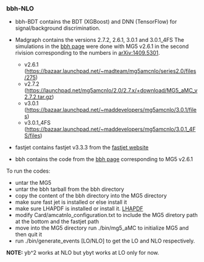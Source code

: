 ### bbh-NLO

- bbh-BDT contains the BDT (XGBoost) and DNN (TensorFlow) for signal/background discrimination.

- Madgraph contains the versions 2.7.2, 2.6.1, 3.0.1 and 3.0.1_4FS
The simulations in the [bbh page](https://cp3.irmp.ucl.ac.be/projects/madgraph/wiki/bbH#no1)
were done with MG5 v2.6.1 in the second rivision corresponding to the numbers in
[arXiv:1409.5301](http://arxiv.org/abs/1409.5301).
  - v2.6.1 (https://bazaar.launchpad.net/~madteam/mg5amcnlo/series2.0/files/275)
  - v2.7.2 (https://launchpad.net/mg5amcnlo/2.0/2.7.x/+download/MG5_aMC_v2.7.2.tar.gz)
  - v3.0.1 (https://bazaar.launchpad.net/~maddevelopers/mg5amcnlo/3.0.1/files)
  - v3.0.1_4FS (https://bazaar.launchpad.net/~maddevelopers/mg5amcnlo/3.0.1_4FS/files)

- fastjet contains fastjet v3.3.3 from the [fastjet website](http://fastjet.fr/)

- bbh contains the code from the [bbh page](https://cp3.irmp.ucl.ac.be/projects/madgraph/wiki/bbH#no1)
corresponding to MG5 v2.6.1

To run the codes:

- untar the MG5
- untar the bbh tarball from the bbh directory
- copy the content of the bbh directory into the MG5 directory
- make sure fast jet is installed or else install it
- make sure LHAPDF is installed or install it. [LHAPDF](https://lhapdf.hepforge.org/downloads/)
- modify Card/amcatnlo_configuration.txt to include the MG5 diretory path at the bottom and the fastjet path
- move into the MG5 directory run ./bin/mg5_aMC to initialize MG5 and then quit it
- run ./bin/generate_events [LO/NLO] to get the LO and NLO respectively.

__NOTE:__ yb^2 works at NLO but ybyt works at LO only for now.

